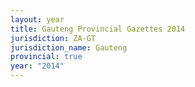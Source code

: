 ```yaml
---
layout: year
title: Gauteng Provincial Gazettes 2014
jurisdiction: ZA-GT
jurisdiction_name: Gauteng
provincial: true
year: "2014"
---
```

